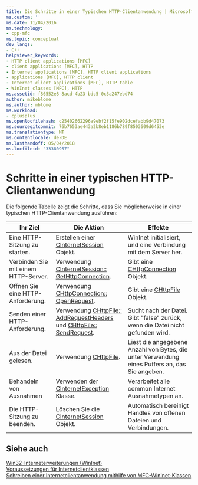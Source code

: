 ```yaml
---
title: Die Schritte in einer Typischen HTTP-Clientanwendung | Microsoft Docs
ms.custom: ''
ms.date: 11/04/2016
ms.technology:
- cpp-mfc
ms.topic: conceptual
dev_langs:
- C++
helpviewer_keywords:
- HTTP client applications [MFC]
- client applications [MFC], HTTP
- Internet applications [MFC], HTTP client applications
- applications [MFC], HTTP client
- Internet client applications [MFC], HTTP table
- WinInet classes [MFC], HTTP
ms.assetid: f86552e8-8acd-4b23-bdc5-0c3a247ebd74
author: mikeblome
ms.author: mblome
ms.workload:
- cplusplus
ms.openlocfilehash: c25402662296a9ebf2f15fe902dcefabb9d47073
ms.sourcegitcommit: 76b7653ae443a2b8eb1186b789f8503609d6453e
ms.translationtype: MT
ms.contentlocale: de-DE
ms.lasthandoff: 05/04/2018
ms.locfileid: "33380957"
---
```

# <a name="steps-in-a-typical-http-client-application"></a>Schritte in einer typischen HTTP-Clientanwendung
Die folgende Tabelle zeigt die Schritte, dass Sie möglicherweise in einer typischen HTTP-Clientanwendung ausführen:  
  
|Ihr Ziel|Die Aktion|Effekte|  
|---------------|----------------------|-------------|  
|Eine HTTP-Sitzung zu starten.|Erstellen einer [CInternetSession](../mfc/reference/cinternetsession-class.md) Objekt.|WinInet initialisiert, und eine Verbindung mit dem Server her.|  
|Verbinden Sie mit einem HTTP-Server.|Verwendung [CInternetSession:: GetHttpConnection](../mfc/reference/cinternetsession-class.md#gethttpconnection).|Gibt eine [CHttpConnection](../mfc/reference/chttpconnection-class.md) Objekt.|  
|Öffnen Sie eine HTTP-Anforderung.|Verwendung [CHttpConnection:: OpenRequest](../mfc/reference/chttpconnection-class.md#openrequest).|Gibt eine [CHttpFile](../mfc/reference/chttpfile-class.md) Objekt.|  
|Senden einer HTTP-Anforderung.|Verwendung [CHttpFile:: AddRequestHeaders](../mfc/reference/chttpfile-class.md#addrequestheaders) und [CHttpFile:: SendRequest](../mfc/reference/chttpfile-class.md#sendrequest).|Sucht nach der Datei. Gibt "false" zurück, wenn die Datei nicht gefunden wird.|  
|Aus der Datei gelesen.|Verwendung [CHttpFile](../mfc/reference/chttpfile-class.md).|Liest die angegebene Anzahl von Bytes, die unter Verwendung eines Puffers an, das Sie angeben.|  
|Behandeln von Ausnahmen|Verwenden der [CInternetException](../mfc/reference/cinternetexception-class.md) Klasse.|Verarbeitet alle common Internet Ausnahmetypen an.|  
|Die HTTP-Sitzung zu beenden.|Löschen Sie die [CInternetSession](../mfc/reference/cinternetsession-class.md) Objekt.|Automatisch bereinigt Handles von offenen Dateien und Verbindungen.|  
  
## <a name="see-also"></a>Siehe auch  
 [Win32-Interneterweiterungen (WinInet)](../mfc/win32-internet-extensions-wininet.md)   
 [Voraussetzungen für Internetclientklassen](../mfc/prerequisites-for-internet-client-classes.md)   
 [Schreiben einer Internetclientanwendung mithilfe von MFC-WinInet-Klassen](../mfc/writing-an-internet-client-application-using-mfc-wininet-classes.md)
